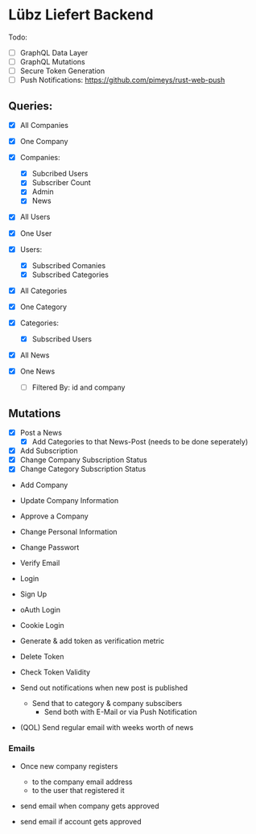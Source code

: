 # Lübz Liefert Backend

Todo:

- [ ] GraphQL Data Layer
- [ ] GraphQL Mutations
- [ ] Secure Token Generation
- [ ] Push Notifications: https://github.com/pimeys/rust-web-push

## Queries:

- [x] All Companies
- [x] One Company

- [x] Companies:
	- [x] Subcribed Users
	- [x] Subscriber Count
	- [x] Admin
	- [x] News

- [x] All Users
- [x] One User

- [x] Users:
	- [x] Subscribed Comanies
	- [x] Subscribed Categories
	
- [x] All Categories
- [x] One Category

- [x] Categories:
	- [x] Subscribed Users

- [x] All News
- [x] One News
	- [ ] Filtered By:	id and company


## Mutations

- [x] Post a News 
	- [x] Add Categories to that News-Post (needs to be done seperately)

- [x] Add Subscription
- [x] Change Company Subscription Status
- [x] Change Category Subscription Status

- Add Company
- Update Company Information
- Approve a Company

- Change Personal Information
- Change Passwort
- Verify Email

- Login 
- Sign Up
- oAuth Login
- Cookie Login
- Generate & add token as verification metric
- Delete Token
- Check Token Validity


- Send out notifications when new post is published
	- Send that to category & company subscibers
		- Send both with E-Mail or via Push Notification

- (QOL) Send regular email with weeks worth of news

### Emails
- Once new company registers
	- to the company email address
	- to the user that registered it
- send email when company gets approved

- send email if account gets approved